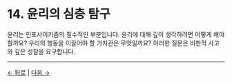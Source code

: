 # 14. 윤리의 심층 탐구

윤리는 인포사이키즘의 필수적인 부분입니다. 윤리에 대해 깊이 생각하려면 어떻게 해야 할까요? 우리의 행동을 이끌어야 할 가치관은 무엇일까요? 이러한 질문은 비판적 사고와 깊은 성찰을 요구합니다.

---
<div class="navigation-links">
<a href="13_방법론과_인식론.md" class="nav-link prev-link">← 뒤로</a> | <a href="15_부록과_추가_읽을거리.md" class="nav-link next-link">다음 →</a>
</div>
